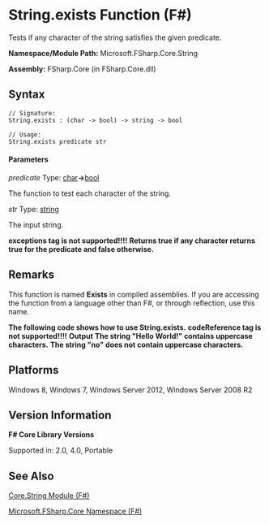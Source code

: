 # String.exists Function (F#)

Tests if any character of the string satisfies the given predicate.

**Namespace/Module Path:** Microsoft.FSharp.Core.String

**Assembly:** FSharp.Core (in FSharp.Core.dll)


## Syntax

```
// Signature:
String.exists : (char -> bool) -> string -> bool

// Usage:
String.exists predicate str
```

#### Parameters
*predicate*
Type: [char](http://msdn.microsoft.com/en-us/library/3627f475-985b-4b4e-94d2-14f217c04958)**-&gt;**[bool](http://msdn.microsoft.com/en-us/library/89c0cf9c-49ce-4207-a3be-555851a67dd5)


The function to test each character of the string.


*str*
Type: [string](http://msdn.microsoft.com/en-us/library/12b97856-ec80-4f70-a018-afb0753f755a)


The input string.



**exceptions tag is not supported!!!!**
**Returns true if any character returns true for the predicate and false otherwise.**
## Remarks
This function is named **Exists** in compiled assemblies. If you are accessing the function from a language other than F#, or through reflection, use this name.

**The following code shows how to use String.exists.**
<b>codeReference tag is not supported!!!!</b>
**Output**
**The string "Hello World!" contains uppercase characters.**
**The string "no" does not contain uppercase characters.**
## Platforms
Windows 8, Windows 7, Windows Server 2012, Windows Server 2008 R2


## Version Information
**F# Core Library Versions**

Supported in: 2.0, 4.0, Portable




## See Also
[Core.String Module &#40;F&#35;&#41;](Core.String+Module+%28FSharp%29.md)

[Microsoft.FSharp.Core Namespace &#40;F&#35;&#41;](Microsoft.FSharp.Core+Namespace+%28FSharp%29.md)

